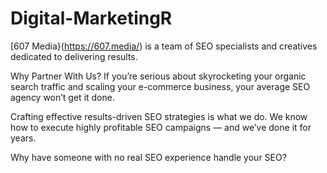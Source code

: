 # Digital-MarketingR

[607 Media}(https://607.media/) is a team of SEO specialists and creatives dedicated to delivering results.

Why Partner With Us?
If you’re serious about skyrocketing your organic search traffic and scaling your e-commerce business, your average SEO agency won’t get it done.

Crafting effective results-driven SEO strategies is what we do. We know how to execute highly profitable SEO campaigns — and we’ve done it for years.

Why have someone with no real SEO experience handle your SEO?
